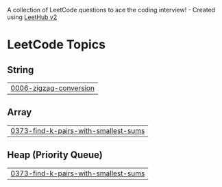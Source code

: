 A collection of LeetCode questions to ace the coding interview! - Created using [LeetHub v2](https://github.com/arunbhardwaj/LeetHub-2.0)
<!---LeetCode Topics Start-->
# LeetCode Topics
## String
|  |
| ------- |
| [0006-zigzag-conversion](https://github.com/pham-ng/Leetcode-Submission/tree/master/0006-zigzag-conversion) |
## Array
|  |
| ------- |
| [0373-find-k-pairs-with-smallest-sums](https://github.com/pham-ng/Leetcode-Submission/tree/master/0373-find-k-pairs-with-smallest-sums) |
## Heap (Priority Queue)
|  |
| ------- |
| [0373-find-k-pairs-with-smallest-sums](https://github.com/pham-ng/Leetcode-Submission/tree/master/0373-find-k-pairs-with-smallest-sums) |
<!---LeetCode Topics End-->